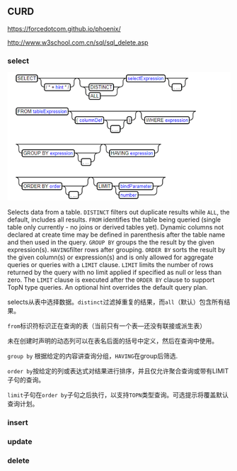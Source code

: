 ## CURD

https://forcedotcom.github.io/phoenix/

http://www.w3school.com.cn/sql/sql_delete.asp

### select

![1549985549867](assets/1549985549867.png)

Selects data from a table. `DISTINCT` filters out duplicate results while `ALL`, the default, includes all results. `FROM` identifies the table being queried (single table only currently - no joins or derived tables yet). Dynamic columns not declared at create time may be defined in parenthesis after the table name and then used in the query. `GROUP BY` groups the the result by the given expression(s). `HAVING`filter rows after grouping. `ORDER BY` sorts the result by the given column(s) or expression(s) and is only allowed for aggregate queries or queries with a `LIMIT` clause. `LIMIT` limits the number of rows returned by the query with no limit applied if specified as null or less than zero. The `LIMIT` clause is executed after the `ORDER BY` clause to support TopN type queries. An optional hint overrides the default query plan.

selects从表中选择数据。`distinct`过滤掉重复的结果，而`all`（默认）包含所有结果。

`from`标识符标识正在查询的表（当前只有一个表—还没有联接或派生表）

未在创建时声明的动态列可以在表名后面的括号中定义，然后在查询中使用。

`group by` 根据给定的内容讲查询分组，`HAVING`在group后筛选.

`order by`按给定的列或表达式对结果进行排序，并且仅允许聚合查询或带有LIMIT子句的查询。

`limit`子句在`order by`子句之后执行，以支持`TOPN`类型查询。可选提示将覆盖默认查询计划。

### insert



### update



### delete